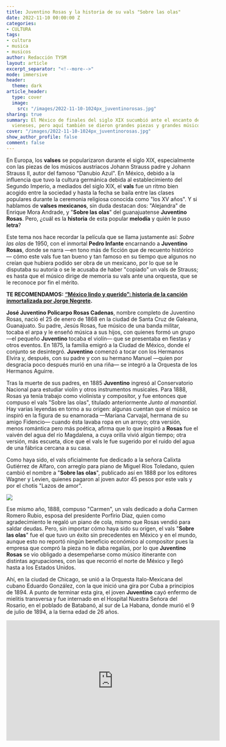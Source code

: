 ```yaml
---
title: Juventino Rosas y la historia de su vals "Sobre las olas"
date: 2022-11-10 00:00:00 Z
categories:
- CULTURA
tags:
- cultura
- musica
- musicos
author: Redacción TYSM
layout: article
excerpt_separator: "<!--more-->"
mode: immersive
header:
  theme: dark
article_header:
  type: cover
  image:
    src: "/images/2022-11-10-1024px_juventinorosas.jpg"
sharing: true
summary: El México de finales del siglo XIX sucumbió ante el encanto de los valses
  vieneses, pero aquí también se dieron grandes piezas y grandes músicos como éstos…
cover: "/images/2022-11-10-1024px_juventinorosas.jpg"
show_author_profile: false
comment: false
---
```


En Europa, los **valses** se popularizaron durante el siglo XIX, especialmente con las piezas de los músicos austriacos Johann Strauss padre y Johann Strauss II, autor del famoso "Danubio Azul". En México, debido a la influencia que tuvo la cultura germánica debida al establecimiento del Segundo Imperio, a mediados del siglo XIX, el **vals** fue un ritmo bien acogido entre la sociedad y hasta la fecha se baila entre las clases populares durante la ceremonia religiosa conocida como "los XV años". Y si hablamos de **valses mexicanos**, sin duda destacan dos: "Alejandra" de Enrique Mora Andrade, y "**Sobre las olas**" del guanajuatense **Juventino Rosas**. Pero, ¿cuál es la **historia** de esta popular **melodía** y quién le puso **letra**?

Este tema nos hace recordar la película que se llama justamente así: _Sobre las olas_ de 1950, con el inmortal **Pedro Infante** encarnando a **Juventino Rosas**, donde se narra —en tono más de ficción que de recuento histórico— cómo este vals fue tan bueno y tan famoso en su tiempo que algunos no creían que hubiera podido ser obra de un mexicano, por lo que se le disputaba su autoría o se le acusaba de haber "copiado" un vals de Strauss; es hasta que el músico dirige de memoria su vals ante una orquesta, que se le reconoce por fin el mérito.

**TE RECOMENDAMOS:** [**“México lindo y querido”: historia de la canción inmortalizada por Jorge Negrete**](https://blog.tonoysumariachi.com/cultura/2022/04/22/mexico-lindo-y-querido-origen-e-historia-de-la-cancion.html)**.**

**José Juventino Policarpo Rosas Cadenas**, nombre completo de Juventino Rosas, nació el 25 de enero de 1868 en la ciudad de Santa Cruz de Galeana, Guanajuato. Su padre, Jesús Rosas, fue músico de una banda militar, tocaba el arpa y le enseñó música a sus hijos, con quienes formó un grupo —el pequeño **Juventino** tocaba el violín— que se presentaba en fiestas y otros eventos. En 1875, la familia emigró a la Ciudad de México, donde el conjunto se desintegró. **Juventino** comenzó a tocar con los Hermanos Elvira y, después, con su padre y con su hermano Manuel —quien por desgracia poco después murió en una riña— se integró a la Orquesta de los Hermanos Aguirre.

Tras la muerte de sus padres, en 1885 **Juventino** ingresó al Conservatorio Nacional para estudiar violín y otros instrumentos musicales. Para 1888, Rosas ya tenía trabajo como violinista y compositor, y fue entonces que compuso el vals "Sobre las olas", titulado anteriormente _Junto al manantial_. Hay varias leyendas en torno a su origen: algunas cuentan que el músico se inspiró en la figura de su enamorada —Mariana Carvajal, hermana de su amigo Fidencio— cuando ésta lavaba ropa en un arroyo; otra versión, menos romántica pero más poética, afirma que lo que inspiró a **Rosas** fue el vaivén del agua del río Magdalena, a cuya orilla vivió algún tiempo; otra versión, más escueta, dice que el vals le fue sugerido por el ruido del agua de una fábrica cercana a su casa.

Como haya sido, el vals oficialmente fue dedicado a la señora Calixta Gutiérrez de Alfaro, con arreglo para piano de Miguel Ríos Toledano, quien cambió el nombre a "**Sobre las olas**", publicado así en 1888 por los editores Wagner y Levien, quienes pagaron al joven autor 45 pesos por este vals y por el chotis "Lazos de amor".

![](https://upload.wikimedia.org/wikipedia/commons/9/95/OverTheWaves.jpg)

Ese mismo año, 1888, compuso "Carmen", un vals dedicado a doña Carmen Romero Rubio, esposa del presidente Porfirio Díaz, quien como agradecimiento le regaló un piano de cola, mismo que Rosas vendió para saldar deudas. Pero, sin importar cómo haya sido su origen, el vals "**Sobre las olas**" fue el que tuvo un éxito sin precedentes en México y en el mundo, aunque esto no reportó ningún beneficio económico al compositor pues la empresa que compró la pieza no le daba regalías, por lo que **Juventino Rosas** se vio obligado a desempeñarse como músico itinerante con distintas agrupaciones, con las que recorrió el norte de México y llegó hasta a los Estados Unidos.

Ahí, en la ciudad de Chicago, se unió a la Orquesta Italo-Mexicana del cubano Eduardo González, con la que inició una gira por Cuba a principios de 1894. A punto de terminar esta gira, el joven **Juventino** cayó enfermo de mielitis transversa y fue internado en el Hospital Nuestra Señora del Rosario, en el poblado de Batabanó, al sur de La Habana, donde murió el 9 de julio de 1894, a la tierna edad de 26 años.

<iframe width="560" height="315" src="https://www.youtube.com/embed/F28tgh7O8M8" title="YouTube video player" frameborder="0" allow="accelerometer; autoplay; clipboard-write; encrypted-media; gyroscope; picture-in-picture" allowfullscreen></iframe>

